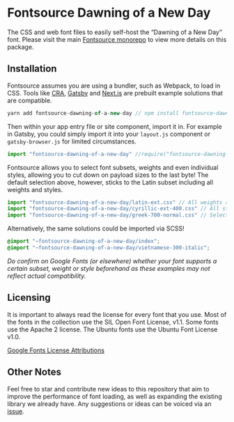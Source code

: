 # Fontsource Dawning of a New Day

The CSS and web font files to easily self-host the “Dawning of a New Day” font. Please visit the main [Fontsource monorepo](https://github.com/DecliningLotus/fontsource) to view more details on this package.

## Installation

Fontsource assumes you are using a bundler, such as Webpack, to load in CSS. Tools like [CRA](https://create-react-app.dev/), [Gatsby](https://www.gatsbyjs.org/) and [Next.js](https://nextjs.org/) are prebuilt example solutions that are compatible.

```javascript
yarn add fontsource-dawning-of-a-new-day // npm install fontsource-dawning-of-a-new-day
```

Then within your app entry file or site component, import it in. For example in Gatsby, you could simply import it into your `layout.js` component or `gatsby-browser.js` for limited circumstances.

```javascript
import "fontsource-dawning-of-a-new-day" //require("fontsource-dawning-of-a-new-day")
```

Fontsource allows you to select font subsets, weights and even individual styles, allowing you to cut down on payload sizes to the last byte! The default selection above, however, sticks to the Latin subset including all weights and styles.

```javascript
import "fontsource-dawning-of-a-new-day/latin-ext.css" // All weights and styles included.
import "fontsource-dawning-of-a-new-day/cyrillic-ext-400.css" // All styles included.
import "fontsource-dawning-of-a-new-day/greek-700-normal.css" // Select either normal or italic.
```

Alternatively, the same solutions could be imported via SCSS!

```scss
@import "~fontsource-dawning-of-a-new-day/index";
@import "~fontsource-dawning-of-a-new-day/vietnamese-300-italic";
```

_Do confirm on Google Fonts (or elsewhere) whether your font supports a certain subset, weight or style beforehand as these examples may not reflect actual compatibility._

## Licensing 

It is important to always read the license for every font that you use.
Most of the fonts in the collection use the SIL Open Font License, v1.1. Some fonts use the Apache 2 license. The Ubuntu fonts use the Ubuntu Font License v1.0.

[Google Fonts License Attributions](https://fonts.google.com/attribution)

## Other Notes

Feel free to star and contribute new ideas to this repository that aim to improve the performance of font loading, as well as expanding the existing library we already have. Any suggestions or ideas can be voiced via an [issue](https://github.com/DecliningLotus/fontsource/issues).

